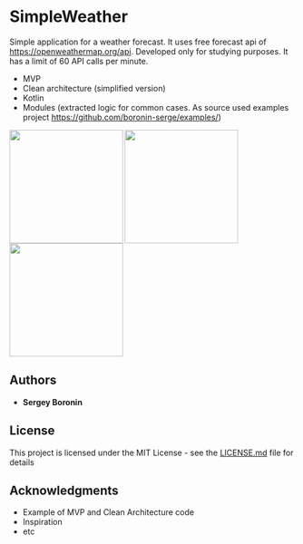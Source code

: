# SimpleWeather

Simple application for a weather forecast. It uses free forecast api of https://openweathermap.org/api. Developed only for studying purposes. It has a limit of 60 API calls per minute.

* MVP
* Clean architecture (simplified version)
* Kotlin
* Modules (extracted logic for common cases. As source used examples project https://github.com/boronin-serge/examples/)

<img src="https://github.com/boronin-serge/simpleweather/blob/master/screenshots/image1.jpg" width=200 align=left>
<img src="https://github.com/boronin-serge/simpleweather/blob/master/screenshots/image2.jpg" width=200 align=left>
<img src="https://github.com/boronin-serge/simpleweather/blob/master/screenshots/image3.jpg" width=200 >

## Authors

* **Sergey Boronin** 

## License

This project is licensed under the MIT License - see the [LICENSE.md](LICENSE.md) file for details

## Acknowledgments

* Example of MVP and Clean Architecture code
* Inspiration
* etc
